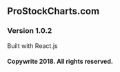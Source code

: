 ## ProStockCharts.com
### Version 1.0.2
Built with React.js
#### Copywrite 2018. All rights reserved.